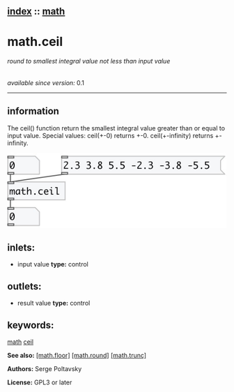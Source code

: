 [index](index.html) :: [math](category_math.html)
---

# math.ceil

###### round to smallest integral value not less than input value

*available since version:* 0.1

---


## information
The ceil() function return the smallest integral value greater than or equal to
            input value.
Special values:
ceil(+-0) returns +-0.
ceil(+-infinity) returns +-infinity.



[![example](../examples/img/math.ceil.jpg)](../examples/pd/math.ceil.pd)









## inlets:

* input value 
__type:__ control<br>



## outlets:

* result value
__type:__ control<br>



## keywords:

[math](keywords/math.html)
[ceil](keywords/ceil.html)



**See also:**
[\[math.floor\]](math.floor.html)
[\[math.round\]](math.round.html)
[\[math.trunc\]](math.trunc.html)




**Authors:** Serge Poltavsky




**License:** GPL3 or later





